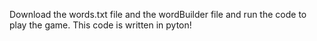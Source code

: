 Download the words.txt file and the wordBuilder file and run the code to play the game. This code is written in pyton!
